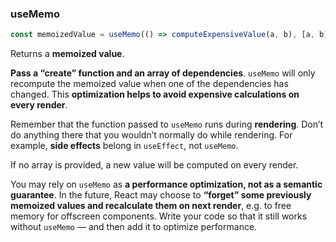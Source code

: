 ### useMemo

```js
const memoizedValue = useMemo(() => computeExpensiveValue(a, b), [a, b]);
```

Returns a **memoized value**.

**Pass a “create” function and an array of dependencies**. `useMemo` will only recompute the memoized value when one of the dependencies has changed. This **optimization helps to avoid expensive calculations on every render**.

Remember that the function passed to `useMemo` runs during **rendering**. Don’t do anything there that you wouldn’t normally do while rendering. For example, **side effects** belong in `useEffect`, not `useMemo`.

If no array is provided, a new value will be computed on every render.

You may rely on `useMemo` as **a performance optimization, not as a semantic guarantee**. In the future, React may choose to **“forget” some previously memoized values and recalculate them on next render**, e.g. to free memory for offscreen components. Write your code so that it still works without `useMemo` — and then add it to optimize performance.
